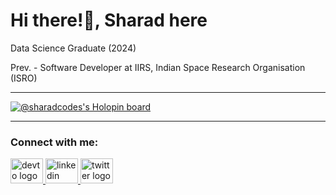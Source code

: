 <!-- <img width="100%" src='gh.png'/> -->

# Hi there!👋, Sharad here
Data Science Graduate (2024)

Prev. - Software Developer at IIRS, Indian Space Research Organisation (ISRO)

---

[![@sharadcodes's Holopin board](https://holopin.me/sharadcodes)](https://holopin.io/@sharadcodes)

---

<h3 align="left">Connect with me:</h3>

<div align="left">
  <a href="https://dev.to/sharadcodes" target="_blank">
    <img src="https://raw.githubusercontent.com/maurodesouza/profile-readme-generator/master/src/assets/icons/social/devto/default.svg" width="52" height="40" alt="devto logo"  />
  </a>
  <a href="https://www.linkedin.com/in/srsmaurya" target="_blank">
    <img src="https://raw.githubusercontent.com/maurodesouza/profile-readme-generator/master/src/assets/icons/social/linkedin/default.svg" width="52" height="40" alt="linkedin logo"  />
  </a>
  <a href="https://twitter.com/iamsharadraj" target="_blank">
    <img src="https://raw.githubusercontent.com/maurodesouza/profile-readme-generator/master/src/assets/icons/social/twitter/default.svg" width="52" height="40" alt="twitter logo"  />
  </a>
</div>
